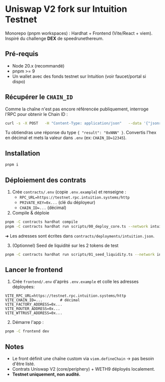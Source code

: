 # Uniswap V2 fork sur Intuition Testnet

Monorepo (pnpm workspaces) : Hardhat + Frontend (Vite/React + viem). Inspiré du challenge **DEX** de speedrunethereum.

## Pré‑requis
- Node 20.x (recommandé)
- pnpm >= 9
- Un wallet avec des fonds testnet sur Intuition (voir faucet/portal si dispo)

## Récupérer le `CHAIN_ID`
Comme la chaîne n'est pas encore référencée publiquement, interroge l'RPC pour obtenir le Chain ID :

```bash
curl -s -X POST   -H "Content-Type: application/json"   --data '{"jsonrpc":"2.0","id":1,"method":"eth_chainId","params":[]}'   https://testnet.rpc.intuition.systems/http
```
Tu obtiendras une réponse du type `{ "result": "0xNNN" }`. Convertis l'hex en décimal et mets la valeur dans `.env` (ex: `CHAIN_ID=12345`).

## Installation
```bash
pnpm i
```

## Déploiement des contrats
1. Crée `contracts/.env` (copie `.env.example`) et renseigne :
   - `RPC_URL=https://testnet.rpc.intuition.systems/http`
   - `PRIVATE_KEY=0x...` (clé du déployeur)
   - `CHAIN_ID=...` (décimal)
2. Compile & déploie
```bash
pnpm -C contracts hardhat compile
pnpm -C contracts hardhat run scripts/00_deploy_core.ts --network intuition
```
➜ Les adresses sont écrites dans `contracts/deployments/intuition.json`.

3. (Optionnel) Seed de liquidité sur les 2 tokens de test
```bash
pnpm -C contracts hardhat run scripts/01_seed_liquidity.ts --network intuition
```

## Lancer le frontend
1. Crée `frontend/.env` d'après `.env.example` et colle les adresses déployées:
```env
VITE_RPC_URL=https://testnet.rpc.intuition.systems/http
VITE_CHAIN_ID=...        # décimal
VITE_FACTORY_ADDRESS=0x...
VITE_ROUTER_ADDRESS=0x...
VITE_WTTRUST_ADDRESS=0x...
```
2. Démarre l'app :
```bash
pnpm -C frontend dev
```

## Notes
- Le front définit une chaîne custom via `viem.defineChain` → pas besoin d'être listé.
- Contrats Uniswap V2 (core/periphery) + WETH9 déployés localement.
- **Testnet uniquement, non audité.**
